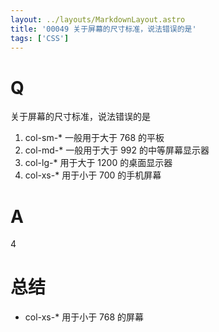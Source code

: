 ```yaml
---
layout: ../layouts/MarkdownLayout.astro
title: '00049 关于屏幕的尺寸标准，说法错误的是'
tags: ['CSS']
---
```


# Q

关于屏幕的尺寸标准，说法错误的是

1. col-sm-* 一般用于大于 768 的平板
2. col-md-* 一般用于大于 992 的中等屏幕显示器
3. col-lg-* 用于大于 1200 的桌面显示器
4. col-xs-* 用于小于 700 的手机屏幕

# A

4

# 总结

- col-xs-* 用于小于 768 的屏幕

<script>
  function func() {

  }
  
</script>